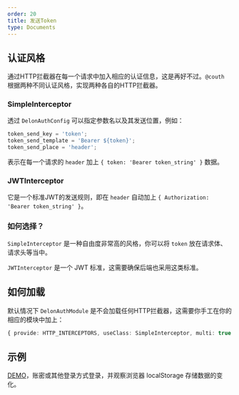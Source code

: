 ```yaml
---
order: 20
title: 发送Token
type: Documents
---
```


## 认证风格

通过HTTP拦截器在每一个请求中加入相应的认证信息，这是再好不过。`@couth` 根据两种不同认证风格，实现两种各自的HTTP拦截器。

### SimpleInterceptor

透过 `DelonAuthConfig` 可以指定参数名以及其发送位置，例如：

```ts
token_send_key = 'token';
token_send_template = 'Bearer ${token}';
token_send_place = 'header';
```

表示在每一个请求的 `header` 加上 `{ token: 'Bearer token_string' }` 数据。

### JWTInterceptor

它是一个标准JWT的发送规则，即在 `header` 自动加上 `{ Authorization: 'Bearer token_string' }`。

### 如何选择？

`SimpleInterceptor` 是一种自由度非常高的风格，你可以将 `token` 放在请求体、请求头等当中。

`JWTInterceptor` 是一个 JWT 标准，这需要确保后端也采用这类标准。

## 如何加载

默认情况下 `DelonAuthModule` 是不会加载任何HTTP拦截器，这需要你手工在你的相应的模块中加上：

```ts
{ provide: HTTP_INTERCEPTORS, useClass: SimpleInterceptor, multi: true }
```

## 示例

[DEMO](//ng-alain.github.io/ng-alain/#/passport/login)，账密或其他登录方式登录，并观察浏览器 localStorage 存储数据的变化。
